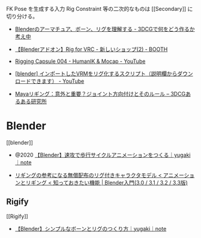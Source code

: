 FK Pose を生成する入力 Rig
Constraint 等の二次的なものは [[Secondary]] に切り分ける。

- [Blenderのアーマチュア、ボーン、リグを理解する - 3DCGで何をどう作るか考え中](https://www.yamato-tsukasa.com/entry/b3d-armature-bone-rig-diff)
- [【Blenderアドオン】Rig for VRC - 新しいショップ(2) - BOOTH](https://nure.booth.pm/items/1145897)

- [Rigging Capsule 004 - HumanIK & Mocap - YouTube](https://www.youtube.com/watch?v=4XUDMOuSAFE)
- [[blender] インポートしたVRMをリグ化するスクリプト（説明欄からダウンロードできます） - YouTube](https://www.youtube.com/watch?v=NPmhARRFYDk&ab_channel=%E3%81%8B%E3%82%93%E3%81%9F%E3%81%9F)
- [Mayaリギング：意外と重要？ジョイント方向付けとそのルール – 3DCGあるある研究所](http://3dcgr2lab.com/2017/11/14/maya-setup-skeleton-rule-direction/)

# Blender
[[blender]]

- @2020 [【Blender】速攻で歩行サイクルアニメーションをつくる｜yugaki｜note](https://note.com/info_/n/ndccf33cd8975)

- [リギングの参考になる無償配布のリグ付きキャラクタモデル < アニメーションとリギング < 知っておきたい機能 | Blender入門(3.0 / 3.1 / 3.2 / 3.3版)](https://blender3d.biz/knowledge_animationandrigging_distributedfreerigmodels.html)

## Rigify
[[Rigify]]

- [【Blender】シンプルなボーンとリグのつくり方｜yugaki｜note](https://note.com/info_/n/nb0ee9f7d2d0a)
